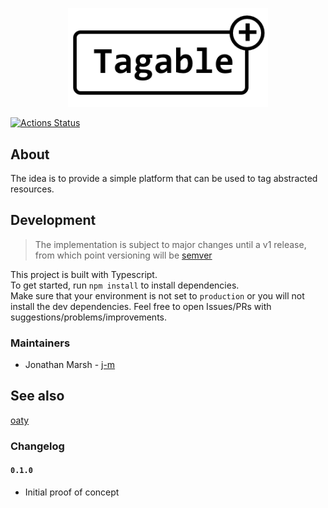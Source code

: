 <p align="center">
  <img width=320 src="./img/logo.png" alt="tagable"/>
</p>

[![Actions Status](https://github.com/j-m/tagable/workflows/Node%20CI/badge.svg)](https://github.com/j-m/tagable/actions)

## About

The idea is to provide a simple platform that can be used to tag abstracted resources.  

## Development

> The implementation is subject to major changes until a v1 release, from which point versioning will be [semver](https://semver.org)

This project is built with Typescript.  
To get started, run `npm install` to install dependencies.  
Make sure that your environment is not set to `production` or you will not install the dev dependencies.
Feel free to open Issues/PRs with suggestions/problems/improvements.

### Maintainers

- Jonathan Marsh - [j-m](https://github.com/j-m)

## See also

[oaty](https://github.com/jmsv/oaty)

### Changelog

#### `0.1.0`

- Initial proof of concept
